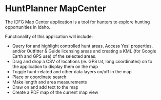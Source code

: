 HuntPlanner MapCenter
============================

The IDFG Map Center application is a tool for hunters to explore hunting opportunities in Idaho.

Functionality of this application will include:

- Query for and highlight controlled hunt areas, Access Yes! properties, and/or Outfitter & Guide licensing areas and creating a KML (for Google Earth and GPS use) of the selected areas.
- Drag and drop a CSV of locations (ie. GPS lat, long coordinates) on to the application to display them on the map
- Toggle hunt-related and other data layers on/off in the map
- Place or coordinate search
- Make length and area measurements
- Draw on and add text to the map
- Create a PDF map of the current map view

